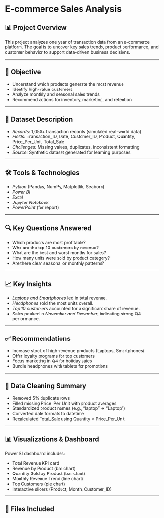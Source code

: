 # E-commerce Sales Analysis

## 📊 Project Overview

This project analyzes one year of transaction data from an e-commerce platform. The goal is to uncover key sales trends, product performance, and customer behavior to support data-driven business decisions.

---

## 🧠 Objective

- Understand which products generate the most revenue
- Identify high-value customers
- Analyze monthly and seasonal sales trends
- Recommend actions for inventory, marketing, and retention

---

## 📁 Dataset Description

- *Records:* 1,050+ transaction records (simulated real-world data)
- *Fields:* Transaction_ID, Date, Customer_ID, Product, Quantity, Price_Per_Unit, Total_Sale
- *Challenges:* Missing values, duplicates, inconsistent formatting
- *Source:* Synthetic dataset generated for learning purposes

---

## 🛠 Tools & Technologies

- *Python* (Pandas, NumPy, Matplotlib, Seaborn)
- *Power BI*
- *Excel*
- *Jupyter Notebook*
- *PowerPoint* (for report)

---

## 🔍 Key Questions Answered

- Which products are most profitable?
- Who are the top 10 customers by revenue?
- What are the best and worst months for sales?
- How many units were sold by product category?
- Are there clear seasonal or monthly patterns?

---

## 📈 Key Insights

- *Laptops and Smartphones* led in total revenue.
- *Headphones* sold the most units overall.
- *Top 10 customers* accounted for a significant share of revenue.
- Sales peaked in *November and December*, indicating strong Q4 performance.

---

## ✅ Recommendations

- Increase stock of high-revenue products (Laptops, Smartphones)
- Offer loyalty programs for top customers
- Focus marketing in Q4 for holiday sales
- Bundle headphones with tablets for promotions

---

## 🧼 Data Cleaning Summary

- Removed 5% duplicate rows
- Filled missing Price_Per_Unit with product averages
- Standardized product names (e.g., “laptop” → “Laptop”)
- Converted date formats to datetime
- Recalculated Total_Sale using Quantity × Price_Per_Unit

---

## 📊 Visualizations & Dashboard

Power BI dashboard includes:

- Total Revenue KPI card  
- Revenue by Product (bar chart)  
- Quantity Sold by Product (bar chart)  
- Monthly Revenue Trend (line chart)  
- Top Customers (pie chart)  
- Interactive slicers (Product, Month, Customer_ID)

---

## 🧾 Files Included
